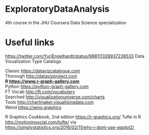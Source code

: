 # ExploratoryDataAnalysis
4th course in the JHU Coursera Data Science specialization 

# Useful links
https://twitter.com/YuriEngelhardt/status/988111328937238533
Data Visualization Type Catalogs

Classic https://datavizcatalogue.com  
Thorough http://datavizproject.com  
**R https://www.r-graph-gallery.com**  
Python https://python-graph-gallery.com  
FT Vocab http://ft.com/vocabulary  
Searched http://visualizationuniverse.com/charts  
Tools http://chartmaker.visualisingdata.com  
Weird https://xeno.graphics 

R Graphics Cookbook, 2nd edition https://r-graphics.org/
Tufte in R http://motioninsocial.com/tufte/
  via https://simplystatistics.org/2016/02/11/why-i-dont-use-ggplot2/
